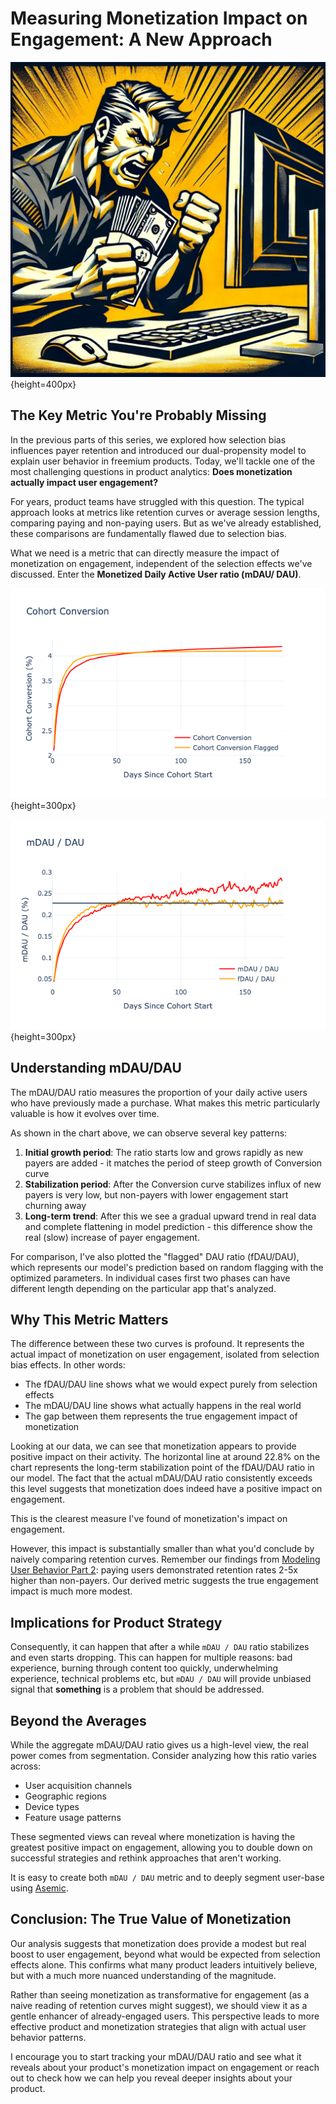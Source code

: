 # Measuring Monetization Impact on Engagement: A New Approach

![Monetization Impact on Engagement](public/img/Measuring-Monetization-Impact.jpg){height=400px}

## The Key Metric You're Probably Missing

In the previous parts of this series, we explored how selection bias influences payer retention and introduced our dual-propensity model to explain user behavior in freemium products. Today, we'll tackle one of the most challenging questions in product analytics: **Does monetization actually impact user engagement?**

For years, product teams have struggled with this question. The typical approach looks at metrics like retention curves or average session lengths, comparing paying and non-paying users. But as we've already established, these comparisons are fundamentally flawed due to selection bias.

What we need is a metric that can directly measure the impact of monetization on engagement, independent of the selection effects we've discussed. Enter the **Monetized Daily Active User ratio (mDAU/
DAU)**.

![Conversion Curve](public/img/optimal-conversion.png){height=300px}

![Monetized Daily Active Users ratio chart](public/img/mDAU-over-DAU.png){height=300px}

## Understanding mDAU/DAU

The mDAU/DAU ratio measures the proportion of your daily active users who have previously made a purchase. What makes this metric particularly valuable is how it evolves over time.

As shown in the chart above, we can observe several key patterns:

1. **Initial growth period**: The ratio starts low and grows rapidly as new payers are added - it matches the period of steep growth of Conversion curve
2. **Stabilization period**: After the Conversion curve stabilizes influx of new payers is very low, but non-payers with lower engagement start churning away
3. **Long-term trend**: After this we see a gradual upward trend in real data and complete flattening in model prediction - this difference show the real (slow) increase of payer engagement.

For comparison, I've also plotted the "flagged" DAU ratio (fDAU/DAU), which represents our model's prediction based on random flagging with the optimized parameters. In individual cases first two phases can have different length depending on the particular app that's analyzed.

## Why This Metric Matters

The difference between these two curves is profound. It represents the actual impact of monetization on user engagement, isolated from selection bias effects. In other words:

- The fDAU/DAU line shows what we would expect purely from selection effects
- The mDAU/DAU line shows what actually happens in the real world
- The gap between them represents the true engagement impact of monetization

Looking at our data, we can see that monetization appears to provide positive impact on their activity. The horizontal line at around 22.8% on the chart represents the long-term stabilization point of the fDAU/DAU ratio in our model. The fact that the actual mDAU/DAU ratio consistently exceeds this level suggests that monetization does indeed have a positive impact on engagement.

This is the clearest measure I've found of monetization's impact on engagement. 

However, this impact is substantially smaller than what you'd conclude by naively comparing retention curves. Remember our findings from [Modeling User Behavior Part 2](modeling-user-behavior-in-freemium-part-2.md): paying users demonstrated retention rates 2-5x higher than non-payers. Our derived metric suggests the true engagement impact is much more modest.

## Implications for Product Strategy

Consequently, it can happen that after a while `mDAU / DAU` ratio stabilizes and even starts dropping. This can happen for multiple reasons: bad experience, burning through content too quickly, underwhelming experience, technical problems etc, but `mDAU / DAU` will provide unbiased signal that **something** is a problem that should be addressed.

## Beyond the Averages

While the aggregate mDAU/DAU ratio gives us a high-level view, the real power comes from segmentation. Consider analyzing how this ratio varies across:

- User acquisition channels
- Geographic regions
- Device types
- Feature usage patterns

These segmented views can reveal where monetization is having the greatest positive impact on engagement, allowing you to double down on successful strategies and rethink approaches that aren't working.

It is easy to create both `mDAU / DAU` metric and to deeply segment user-base using [Asemic](https://asemicanalytics.com/). 

## Conclusion: The True Value of Monetization

Our analysis suggests that monetization does provide a modest but real boost to user engagement, beyond what would be expected from selection effects alone. This confirms what many product leaders intuitively believe, but with a much more nuanced understanding of the magnitude.

Rather than seeing monetization as transformative for engagement (as a naive reading of retention curves might suggest), we should view it as a gentle enhancer of already-engaged users. This perspective leads to more effective product and monetization strategies that align with actual user behavior patterns.

I encourage you to start tracking your mDAU/DAU ratio and see what it reveals about your product's monetization impact on engagement or reach out to check how we can help you reveal deeper insights about your product.
